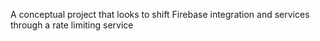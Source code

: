 A conceptual project that looks to shift Firebase integration and services through a rate limiting service
